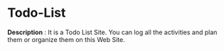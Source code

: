 # Todo-List
**Description** : It is a Todo List Site. You can log all the activities and plan them or organize them on this Web Site.

